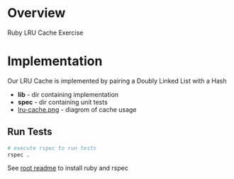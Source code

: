 # Overview

Ruby LRU Cache Exercise

# Implementation

Our LRU Cache is implemented by pairing a Doubly Linked List with a Hash
* **lib**  - dir containing implementation
* **spec** - dir containing unit tests
* [lru-cache.png](../../1-lru-cache/lru-cache.png) - diagrom of cache usage

## Run Tests
```bash
# execute rspec to run tests
rspec .
```

See [root readme](../../README.md) to install ruby and rspec
